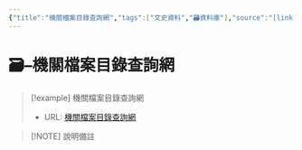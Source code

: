 ```yaml
---
{"title":"機關檔案目錄查詢網","tags":["文史資料","🗃️資料庫"],"source":"[link](https://near.archives.gov.tw/home)","note":"","platform":"國發會檔案管理局","type":["🗃️資料庫"],"create-date":"2025-05-30 05:16","dg-publish":true,"permalink":"/交流/06-2025-One Piece/🗃️ 資料庫清單（整理中）/機關檔案目錄查詢網/","dgPassFrontmatter":true,"created":"2025-05-30T05:15:40.909+08:00","updated":"2025-05-30T05:16:17.376+08:00"}
---
```




# 🗃️–機關檔案目錄查詢網



> [!example] 機關檔案目錄查詢網
> - URL: [機關檔案目錄查詢網](https://near.archives.gov.tw/home)



> [!NOTE] 說明備註
> 


